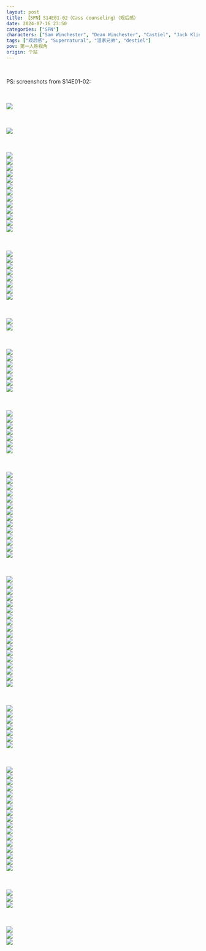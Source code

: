 ```yaml
---
layout: post
title: 【SPN】S14E01-02（Cass counseling）（观后感）
date: 2024-07-16 23:50
categories: ["SPN"]
characters: ["Sam Winchester", "Dean Winchester", "Castiel", "Jack Kline"]
tags: ["观后感", "Supernatural", "温家兄弟", "destiel"]
pov: 第一人称视角
origin: 个站
---
```


<br>

PS: screenshots from S14E01-02:

<br><br>
![](https://github.com/junesirius/junesirius.github.io/tree/master/assets/images/SPN/S14/2024-07-16-SPN-1401-1.jpg)
<br>

<br><br>
![](https://github.com/junesirius/junesirius.github.io/tree/master/assets/images/SPN/S14/2024-07-16-SPN-1401-2.jpg)
<br>

<br><br>
![](https://github.com/junesirius/junesirius.github.io/tree/master/assets/images/SPN/S14/2024-07-16-SPN-1401-3.jpg)
<br>
![](https://github.com/junesirius/junesirius.github.io/tree/master/assets/images/SPN/S14/2024-07-16-SPN-1401-4.jpg)
<br>
![](https://github.com/junesirius/junesirius.github.io/tree/master/assets/images/SPN/S14/2024-07-16-SPN-1401-5.jpg)
<br>
![](https://github.com/junesirius/junesirius.github.io/tree/master/assets/images/SPN/S14/2024-07-16-SPN-1401-6.jpg)
<br>
![](https://github.com/junesirius/junesirius.github.io/tree/master/assets/images/SPN/S14/2024-07-16-SPN-1401-7.jpg)
<br>
![](https://github.com/junesirius/junesirius.github.io/tree/master/assets/images/SPN/S14/2024-07-16-SPN-1401-8.jpg)
<br>
![](https://github.com/junesirius/junesirius.github.io/tree/master/assets/images/SPN/S14/2024-07-16-SPN-1401-9.jpg)
<br>
![](https://github.com/junesirius/junesirius.github.io/tree/master/assets/images/SPN/S14/2024-07-16-SPN-1401-10.jpg)
<br>
![](https://github.com/junesirius/junesirius.github.io/tree/master/assets/images/SPN/S14/2024-07-16-SPN-1401-11.jpg)
<br>
![](https://github.com/junesirius/junesirius.github.io/tree/master/assets/images/SPN/S14/2024-07-16-SPN-1401-12.jpg)
<br>
![](https://github.com/junesirius/junesirius.github.io/tree/master/assets/images/SPN/S14/2024-07-16-SPN-1401-13.jpg)
<br>
![](https://github.com/junesirius/junesirius.github.io/tree/master/assets/images/SPN/S14/2024-07-16-SPN-1401-14.jpg)
<br>
![](https://github.com/junesirius/junesirius.github.io/tree/master/assets/images/SPN/S14/2024-07-16-SPN-1401-15.jpg)
<br>

<br><br>
![](https://github.com/junesirius/junesirius.github.io/tree/master/assets/images/SPN/S14/2024-07-16-SPN-1401-16.jpg)
<br>
![](https://github.com/junesirius/junesirius.github.io/tree/master/assets/images/SPN/S14/2024-07-16-SPN-1401-18.jpg)
<br>
![](https://github.com/junesirius/junesirius.github.io/tree/master/assets/images/SPN/S14/2024-07-16-SPN-1401-19.jpg)
<br>
![](https://github.com/junesirius/junesirius.github.io/tree/master/assets/images/SPN/S14/2024-07-16-SPN-1401-20.jpg)
<br>
![](https://github.com/junesirius/junesirius.github.io/tree/master/assets/images/SPN/S14/2024-07-16-SPN-1401-21.jpg)
<br>
![](https://github.com/junesirius/junesirius.github.io/tree/master/assets/images/SPN/S14/2024-07-16-SPN-1401-22.jpg)
<br>
![](https://github.com/junesirius/junesirius.github.io/tree/master/assets/images/SPN/S14/2024-07-16-SPN-1401-23.jpg)
<br>
![](https://github.com/junesirius/junesirius.github.io/tree/master/assets/images/SPN/S14/2024-07-16-SPN-1401-26.jpg)
<br>

<br><br>
![](https://github.com/junesirius/junesirius.github.io/tree/master/assets/images/SPN/S14/2024-07-16-SPN-1401-24.jpg)
<br>
![](https://github.com/junesirius/junesirius.github.io/tree/master/assets/images/SPN/S14/2024-07-16-SPN-1401-25.jpg)
<br>

<br><br>
![](https://github.com/junesirius/junesirius.github.io/tree/master/assets/images/SPN/S14/2024-07-16-SPN-1401-27.jpg)
<br>
![](https://github.com/junesirius/junesirius.github.io/tree/master/assets/images/SPN/S14/2024-07-16-SPN-1401-28.jpg)
<br>
![](https://github.com/junesirius/junesirius.github.io/tree/master/assets/images/SPN/S14/2024-07-16-SPN-1401-29.jpg)
<br>
![](https://github.com/junesirius/junesirius.github.io/tree/master/assets/images/SPN/S14/2024-07-16-SPN-1401-30.jpg)
<br>
![](https://github.com/junesirius/junesirius.github.io/tree/master/assets/images/SPN/S14/2024-07-16-SPN-1401-31.jpg)
<br>
![](https://github.com/junesirius/junesirius.github.io/tree/master/assets/images/SPN/S14/2024-07-16-SPN-1401-32.jpg)
<br>
![](https://github.com/junesirius/junesirius.github.io/tree/master/assets/images/SPN/S14/2024-07-16-SPN-1401-33.jpg)
<br>

<br><br>
![](https://github.com/junesirius/junesirius.github.io/tree/master/assets/images/SPN/S14/2024-07-16-SPN-1402-1.jpg)
<br>
![](https://github.com/junesirius/junesirius.github.io/tree/master/assets/images/SPN/S14/2024-07-16-SPN-1402-2.jpg)
<br>
![](https://github.com/junesirius/junesirius.github.io/tree/master/assets/images/SPN/S14/2024-07-16-SPN-1402-3.jpg)
<br>
![](https://github.com/junesirius/junesirius.github.io/tree/master/assets/images/SPN/S14/2024-07-16-SPN-1402-4.jpg)
<br>
![](https://github.com/junesirius/junesirius.github.io/tree/master/assets/images/SPN/S14/2024-07-16-SPN-1402-5.jpg)
<br>
![](https://github.com/junesirius/junesirius.github.io/tree/master/assets/images/SPN/S14/2024-07-16-SPN-1402-6.jpg)
<br>
![](https://github.com/junesirius/junesirius.github.io/tree/master/assets/images/SPN/S14/2024-07-16-SPN-1402-7.jpg)
<br>

<br><br>
![](https://github.com/junesirius/junesirius.github.io/tree/master/assets/images/SPN/S14/2024-07-16-SPN-1402-8.jpg)
<br>
![](https://github.com/junesirius/junesirius.github.io/tree/master/assets/images/SPN/S14/2024-07-16-SPN-1402-9.jpg)
<br>
![](https://github.com/junesirius/junesirius.github.io/tree/master/assets/images/SPN/S14/2024-07-16-SPN-1402-10.jpg)
<br>
![](https://github.com/junesirius/junesirius.github.io/tree/master/assets/images/SPN/S14/2024-07-16-SPN-1402-11.jpg)
<br>
![](https://github.com/junesirius/junesirius.github.io/tree/master/assets/images/SPN/S14/2024-07-16-SPN-1402-12.jpg)
<br>
![](https://github.com/junesirius/junesirius.github.io/tree/master/assets/images/SPN/S14/2024-07-16-SPN-1402-13.jpg)
<br>
![](https://github.com/junesirius/junesirius.github.io/tree/master/assets/images/SPN/S14/2024-07-16-SPN-1402-14.jpg)
<br>
![](https://github.com/junesirius/junesirius.github.io/tree/master/assets/images/SPN/S14/2024-07-16-SPN-1402-15.jpg)
<br>
![](https://github.com/junesirius/junesirius.github.io/tree/master/assets/images/SPN/S14/2024-07-16-SPN-1402-16.jpg)
<br>
![](https://github.com/junesirius/junesirius.github.io/tree/master/assets/images/SPN/S14/2024-07-16-SPN-1402-17.jpg)
<br>
![](https://github.com/junesirius/junesirius.github.io/tree/master/assets/images/SPN/S14/2024-07-16-SPN-1402-18.jpg)
<br>
![](https://github.com/junesirius/junesirius.github.io/tree/master/assets/images/SPN/S14/2024-07-16-SPN-1402-19.jpg)
<br>
![](https://github.com/junesirius/junesirius.github.io/tree/master/assets/images/SPN/S14/2024-07-16-SPN-1402-20.jpg)
<br>
![](https://github.com/junesirius/junesirius.github.io/tree/master/assets/images/SPN/S14/2024-07-16-SPN-1402-21.jpg)
<br>

<br><br>
![](https://github.com/junesirius/junesirius.github.io/tree/master/assets/images/SPN/S14/2024-07-16-SPN-1402-23.jpg)
<br>
![](https://github.com/junesirius/junesirius.github.io/tree/master/assets/images/SPN/S14/2024-07-16-SPN-1402-24.jpg)
<br>
![](https://github.com/junesirius/junesirius.github.io/tree/master/assets/images/SPN/S14/2024-07-16-SPN-1402-25.jpg)
<br>
![](https://github.com/junesirius/junesirius.github.io/tree/master/assets/images/SPN/S14/2024-07-16-SPN-1402-26.jpg)
<br>
![](https://github.com/junesirius/junesirius.github.io/tree/master/assets/images/SPN/S14/2024-07-16-SPN-1402-27.jpg)
<br>
![](https://github.com/junesirius/junesirius.github.io/tree/master/assets/images/SPN/S14/2024-07-16-SPN-1402-28.jpg)
<br>
![](https://github.com/junesirius/junesirius.github.io/tree/master/assets/images/SPN/S14/2024-07-16-SPN-1402-29.jpg)
<br>
![](https://github.com/junesirius/junesirius.github.io/tree/master/assets/images/SPN/S14/2024-07-16-SPN-1402-30.jpg)
<br>
![](https://github.com/junesirius/junesirius.github.io/tree/master/assets/images/SPN/S14/2024-07-16-SPN-1402-31.jpg)
<br>
![](https://github.com/junesirius/junesirius.github.io/tree/master/assets/images/SPN/S14/2024-07-16-SPN-1402-32.jpg)
<br>
![](https://github.com/junesirius/junesirius.github.io/tree/master/assets/images/SPN/S14/2024-07-16-SPN-1402-33.jpg)
<br>
![](https://github.com/junesirius/junesirius.github.io/tree/master/assets/images/SPN/S14/2024-07-16-SPN-1402-34.jpg)
<br>
![](https://github.com/junesirius/junesirius.github.io/tree/master/assets/images/SPN/S14/2024-07-16-SPN-1402-35.jpg)
<br>
![](https://github.com/junesirius/junesirius.github.io/tree/master/assets/images/SPN/S14/2024-07-16-SPN-1402-36.jpg)
<br>
![](https://github.com/junesirius/junesirius.github.io/tree/master/assets/images/SPN/S14/2024-07-16-SPN-1402-37.jpg)
<br>
![](https://github.com/junesirius/junesirius.github.io/tree/master/assets/images/SPN/S14/2024-07-16-SPN-1402-38.jpg)
<br>
![](https://github.com/junesirius/junesirius.github.io/tree/master/assets/images/SPN/S14/2024-07-16-SPN-1402-39.jpg)
<br>
![](https://github.com/junesirius/junesirius.github.io/tree/master/assets/images/SPN/S14/2024-07-16-SPN-1402-40.jpg)
<br>

<br><br>
![](https://github.com/junesirius/junesirius.github.io/tree/master/assets/images/SPN/S14/2024-07-16-SPN-1402-41.jpg)
<br>
![](https://github.com/junesirius/junesirius.github.io/tree/master/assets/images/SPN/S14/2024-07-16-SPN-1402-42.jpg)
<br>
![](https://github.com/junesirius/junesirius.github.io/tree/master/assets/images/SPN/S14/2024-07-16-SPN-1402-43.jpg)
<br>
![](https://github.com/junesirius/junesirius.github.io/tree/master/assets/images/SPN/S14/2024-07-16-SPN-1402-44.jpg)
<br>
![](https://github.com/junesirius/junesirius.github.io/tree/master/assets/images/SPN/S14/2024-07-16-SPN-1402-45.jpg)
<br>
![](https://github.com/junesirius/junesirius.github.io/tree/master/assets/images/SPN/S14/2024-07-16-SPN-1402-46.jpg)
<br>
![](https://github.com/junesirius/junesirius.github.io/tree/master/assets/images/SPN/S14/2024-07-16-SPN-1402-47.jpg)
<br>

<br><br>
![](https://github.com/junesirius/junesirius.github.io/tree/master/assets/images/SPN/S14/2024-07-16-SPN-1402-49.jpg)
<br>
![](https://github.com/junesirius/junesirius.github.io/tree/master/assets/images/SPN/S14/2024-07-16-SPN-1402-50.jpg)
<br>
![](https://github.com/junesirius/junesirius.github.io/tree/master/assets/images/SPN/S14/2024-07-16-SPN-1402-51.jpg)
<br>
![](https://github.com/junesirius/junesirius.github.io/tree/master/assets/images/SPN/S14/2024-07-16-SPN-1402-52.jpg)
<br>
![](https://github.com/junesirius/junesirius.github.io/tree/master/assets/images/SPN/S14/2024-07-16-SPN-1402-53.jpg)
<br>
![](https://github.com/junesirius/junesirius.github.io/tree/master/assets/images/SPN/S14/2024-07-16-SPN-1402-54.jpg)
<br>
![](https://github.com/junesirius/junesirius.github.io/tree/master/assets/images/SPN/S14/2024-07-16-SPN-1402-55.jpg)
<br>
![](https://github.com/junesirius/junesirius.github.io/tree/master/assets/images/SPN/S14/2024-07-16-SPN-1402-56.jpg)
<br>
![](https://github.com/junesirius/junesirius.github.io/tree/master/assets/images/SPN/S14/2024-07-16-SPN-1402-57.jpg)
<br>
![](https://github.com/junesirius/junesirius.github.io/tree/master/assets/images/SPN/S14/2024-07-16-SPN-1402-58.jpg)
<br>
![](https://github.com/junesirius/junesirius.github.io/tree/master/assets/images/SPN/S14/2024-07-16-SPN-1402-59.jpg)
<br>
![](https://github.com/junesirius/junesirius.github.io/tree/master/assets/images/SPN/S14/2024-07-16-SPN-1402-60.jpg)
<br>
![](https://github.com/junesirius/junesirius.github.io/tree/master/assets/images/SPN/S14/2024-07-16-SPN-1402-61.jpg)
<br>
![](https://github.com/junesirius/junesirius.github.io/tree/master/assets/images/SPN/S14/2024-07-16-SPN-1402-62.jpg)
<br>
![](https://github.com/junesirius/junesirius.github.io/tree/master/assets/images/SPN/S14/2024-07-16-SPN-1402-63.jpg)
<br>
![](https://github.com/junesirius/junesirius.github.io/tree/master/assets/images/SPN/S14/2024-07-16-SPN-1402-64.jpg)
<br>
![](https://github.com/junesirius/junesirius.github.io/tree/master/assets/images/SPN/S14/2024-07-16-SPN-1402-65.jpg)
<br>

<br><br>
![](https://github.com/junesirius/junesirius.github.io/tree/master/assets/images/SPN/S14/2024-07-16-SPN-1401-17.jpg)
<br>
![](https://github.com/junesirius/junesirius.github.io/tree/master/assets/images/SPN/S14/2024-07-16-SPN-1402-22.jpg)
<br>
![](https://github.com/junesirius/junesirius.github.io/tree/master/assets/images/SPN/S14/2024-07-16-SPN-1402-48.jpg)
<br>

<br><br>
![](https://github.com/junesirius/junesirius.github.io/tree/master/assets/images/SPN/S14/2024-07-16-SPN-1402-66.jpg)
<br>
![](https://github.com/junesirius/junesirius.github.io/tree/master/assets/images/SPN/S14/2024-07-16-SPN-1402-67.jpg)
<br>
![](https://github.com/junesirius/junesirius.github.io/tree/master/assets/images/SPN/S14/2024-07-16-SPN-1402-68.jpg)
<br>
